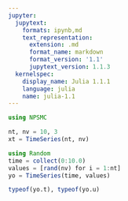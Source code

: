 ```yaml
---
jupyter:
  jupytext:
    formats: ipynb,md
    text_representation:
      extension: .md
      format_name: markdown
      format_version: '1.1'
      jupytext_version: 1.1.3
  kernelspec:
    display_name: Julia 1.1.1
    language: julia
    name: julia-1.1
---
```


```julia
using NPSMC
```

```julia
nt, nv = 10, 3
xt = TimeSeries(nt, nv)
```

```julia
using Random
time = collect(0:10.0)
values = [rand(nv) for i = 1:nt]
yo = TimeSeries(time, values)
```

```julia
typeof(yo.t), typeof(yo.u)
```
